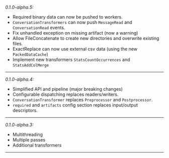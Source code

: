 *0.1.0-alpha.5:*

- Required binary data can now be pushed to workers.
- `ConversationTransformers` can now push `MessageRead` and `ConversationRead` events.
- Fix unhandled exception on missing artifact (now a warning)
- Allow FileConcatenate to create new directories and overwrite existing files.
- ExactReplace can now use external csv data (using the new `PackedDataCache`)
- Implement new transformers `StatsCountOccurrences` and `StatsAddColMerge`

---
*0.1.0-alpha.4:*

- Simplified API and pipeline (major breaking changes)
- Configurable dispatching replaces readers/writers.
- `ConversationTransformer` replaces `Preprocessor` and `Postprocessor`.
- `required` and `artifacts` config section replaces input/output descriptors.

---
*0.1.0-alpha.3:*

- Multithreading
- Multiple passes
- Additional transformers

---
